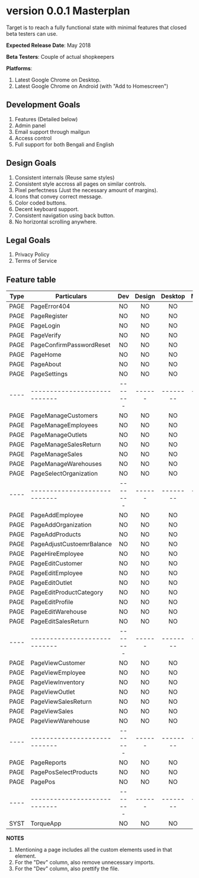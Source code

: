 # version 0.0.1 Masterplan

Target is to reach a fully functional state with minimal features that closed beta testers can use.

**Expected Release Date**: May 2018

**Beta Testers**: Couple of actual shopkeepers

**Platforms**: 
1. Latest Google Chrome on Desktop.
2. Latest Google Chrome on Android (with "Add to Homescreen")

## Development Goals
1. Features (Detailed below)
2. Admin panel
3. Email support through mailgun
4. Access control
5. Full support for both Bengali and English

## Design Goals
1. Consistent internals (Reuse same styles)
2. Consistent style accross all pages on similar controls.
3. Pixel perfectness (Just the necessary amount of margins).
4. Icons that convey correct message.
5. Color coded buttons.
6. Decent keyboard support.
7. Consistent navigation using back button.
8. No horizontal scrolling anywhere.

## Legal Goals
1. Privacy Policy
2. Terms of Service

## Feature table

| Type | Particulars                  | Dev     | Design | Desktop  | Mobile  | Bengali  | English  | Live |
| ---- | ---------------------------- |:-------:|:------:|:--------:|:-------:|:--------:|:--------:|:----:|
| PAGE | PageError404                 | NO      | NO     | NO       | NO      | NO       | NO       | NO   |
| PAGE | PageRegister                 | NO      | NO     | NO       | NO      | NO       | NO       | NO   |
| PAGE | PageLogin                    | NO      | NO     | NO       | NO      | NO       | NO       | NO   |
| PAGE | PageVerify                   | NO      | NO     | NO       | NO      | NO       | NO       | NO   |
| PAGE | PageConfirmPasswordReset     | NO      | NO     | NO       | NO      | NO       | NO       | NO   |
| PAGE | PageHome                     | NO      | NO     | NO       | NO      | NO       | NO       | NO   |
| PAGE | PageAbout                    | NO      | NO     | NO       | NO      | NO       | NO       | NO   |
| PAGE | PageSettings                 | NO      | NO     | NO       | NO      | NO       | NO       | NO   |
| ---- | ---------------------------- | ------- | ------ | -------- | ------- | -------- | -------- | ---- |
| PAGE | PageManageCustomers          | NO      | NO     | NO       | NO      | NO       | NO       | NO   |
| PAGE | PageManageEmployees          | NO      | NO     | NO       | NO      | NO       | NO       | NO   |
| PAGE | PageManageOutlets            | NO      | NO     | NO       | NO      | NO       | NO       | NO   |
| PAGE | PageManageSalesReturn        | NO      | NO     | NO       | NO      | NO       | NO       | NO   |
| PAGE | PageManageSales              | NO      | NO     | NO       | NO      | NO       | NO       | NO   |
| PAGE | PageManageWarehouses         | NO      | NO     | NO       | NO      | NO       | NO       | NO   |
| PAGE | PageSelectOrganization       | NO      | NO     | NO       | NO      | NO       | NO       | NO   |
| ---- | ---------------------------- | ------- | ------ | -------- | ------- | -------- | -------- | ---- |
| PAGE | PageAddEmployee              | NO      | NO     | NO       | NO      | NO       | NO       | NO   |
| PAGE | PageAddOrganization          | NO      | NO     | NO       | NO      | NO       | NO       | NO   |
| PAGE | PageAddProducts              | NO      | NO     | NO       | NO      | NO       | NO       | NO   |
| PAGE | PageAdjustCustoemrBalance    | NO      | NO     | NO       | NO      | NO       | NO       | NO   |
| PAGE | PageHireEmployee             | NO      | NO     | NO       | NO      | NO       | NO       | NO   |
| PAGE | PageEditCustomer             | NO      | NO     | NO       | NO      | NO       | NO       | NO   |
| PAGE | PageEditEmployee             | NO      | NO     | NO       | NO      | NO       | NO       | NO   |
| PAGE | PageEditOutlet               | NO      | NO     | NO       | NO      | NO       | NO       | NO   |
| PAGE | PageEditProductCategory      | NO      | NO     | NO       | NO      | NO       | NO       | NO   |
| PAGE | PageEditProfile              | NO      | NO     | NO       | NO      | NO       | NO       | NO   |
| PAGE | PageEditWarehouse            | NO      | NO     | NO       | NO      | NO       | NO       | NO   |
| PAGE | PageEditSalesReturn          | NO      | NO     | NO       | NO      | NO       | NO       | NO   |
| ---- | ---------------------------- | ------- | ------ | -------- | ------- | -------- | -------- | ---- |
| PAGE | PageViewCustomer             | NO      | NO     | NO       | NO      | NO       | NO       | NO   |
| PAGE | PageViewEmployee             | NO      | NO     | NO       | NO      | NO       | NO       | NO   |
| PAGE | PageViewInventory            | NO      | NO     | NO       | NO      | NO       | NO       | NO   |
| PAGE | PageViewOutlet               | NO      | NO     | NO       | NO      | NO       | NO       | NO   |
| PAGE | PageViewSalesReturn          | NO      | NO     | NO       | NO      | NO       | NO       | NO   |
| PAGE | PageViewSales                | NO      | NO     | NO       | NO      | NO       | NO       | NO   |
| PAGE | PageViewWarehouse            | NO      | NO     | NO       | NO      | NO       | NO       | NO   |
| ---- | ---------------------------- | ------- | ------ | -------- | ------- | -------- | -------- | ---- |
| PAGE | PageReports                  | NO      | NO     | NO       | NO      | NO       | NO       | NO   |
| PAGE | PagePosSelectProducts        | NO      | NO     | NO       | NO      | NO       | NO       | NO   |
| PAGE | PagePos                      | NO      | NO     | NO       | NO      | NO       | NO       | NO   |
| ---- | ---------------------------- | ------- | ------ | -------- | ------- | -------- | -------- | ---- |
| SYST | TorqueApp                    | NO      | NO     | NO       | NO      | NO       | NO       | NO   |

**NOTES**
1. Mentioning a page includes all the custom elements used in that element.
2. For the "Dev" column, also remove unnecessary imports.
3. For the "Dev" column, also prettify the file.
